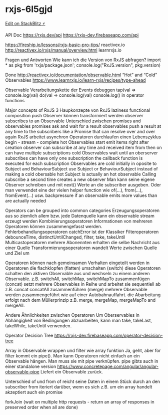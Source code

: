 # rxjs-6l5gjd

[Edit on StackBlitz ⚡️](https://stackblitz.com/edit/rxjs-6l5gjd)

API Doc
 https://rxjs.dev/api
 https://rxjs-dev.firebaseapp.com/api

https://fireship.io/lessons/rxjs-basic-pro-tips/
reactivex.io
 http://reactivex.io/rxjs/manual/overview.html
learnrxjs.io

Fragen und Antworten
 Wie kann ich die Version von RxJS abfragen?
  import * as pkg from 'rxjs/package.json';
  console.log("RxJS.version", pkg.version)
 
Done 
 http://reactivex.io/documentation/observable.html
  “Hot” and “Cold” Observables
 https://www.learnrxjs.io/learn-rxjs/recipes/type-ahead

Observable Verarbeitungskette der Events debuggen
 tap(val => console.log(val)
 do(val => console.log(val)
 console.log() in operator functions

Major concepts of RxJS
 3 Haupkonzepte von RxJS
  laziness
  functional composition
  push
 Observer können transformiert werden
 observer subscribes to an Observable
 Unterschied zwischen promises and observables
  promises ask and wait for a result
  observables push a result at any time to the subscribers
 like a Promise that can resolve over and over again
 RxJS arbeitet asynchron
 Operatoren durchlaufen einen Lebenszyklus
  begin - stream - complete
 hot Observables start emit items right after creation
  observer can subscribe at any time and received item from then on
  can have multiple subscriptions
 cold Observables wait until an oberserver subscribes
  can have only one subscription
  the callback function is executed for each subscription
  Observables are cold initially in oposite to Subject and BehaviourSubject
 use Subject or BehaviourSubject instead of making a cold obersable hot
  Subject is actually an hot observable
 Calling subscribe a second time creates a new observer
 Man kann seine eigene Observer schreiben und mit next() Werte an die subscriber ausgeben.
  Oder man verwendet eine der vielen helper function wie of(...), from(...), fromEvent(...) usw.
 backpressure
  if an observable emits more values than are actually needed
 
 Operators can be grouped into common categories
  Erzeugungsoperatoren
   aus so ziemlich allem bzw. jede Datenquelle kann ein observable stream erzeugt werden
  Kombinierungsoperatoren
   Informationen von mehreren Operatoren können zusammengefasst werden.
  Fehlerbehandlungsoperatoren
   catchError ist der Klassiker
  Filteroperatoren
   debounceTime, distinctUntilChanged, filter, take, takeUntil
  Multicastoperatoren
   mehrere Abonennten erhalten die selbe Nachricht aus einer Quelle
  Transformierungsoperatoren
   wandelt Werte zwischen Quelle und Ziel um

 Operatoren können nach gemeinsamen Verhalten eingeteilt werden in Operatoren die
  flachklopfen (flatten)
  umschalten (switch)
   diese Operatoren schalten den aktiven Observable aus und wechseln zu einem anderen Observable.
    z.B. switchAll, switchMap, switchMapTo
  zusammenfügen (concat)
   setzt mehrere Observables in Reihe und arbeitet sie sequentiell ab
   z.B. concat concatAll
  zusammenführen (merge)
   mehrere Observable werden zusammengeführt wie auf einer Autobahnauffahrt.
   die Abarbeitung erfolgt nach dem Müllerprinzip
   z.B. merge, mergeMap, mergeMapTo and mergeAll.

 Andere Ähnlichkeiten zwischen Operatoren
  Um Oberservables in Abhängigkeit von Bedingungen abzuarbeiten, kann man
   take, takeLast, takeWhile, takeUntil
  verwenden.

Operator Decision Tree
 https://rxjs-dev.firebaseapp.com/operator-decision-tree

Array in Observable wrappen und filter wie array funktion
 Ja, geht, aber for filter kommt ein pipe().
 Man kann Operatoren nicht einfach an ein Observable hängen. Man muss sie mit pipe verknüpfen.
 pipe gibts auch in einer standalone version
 https://www.concretepage.com/angular/angular-observable-pipe
 Liefert ein Observable zurück.

Unterschied of und from
 of reicht seine Daten in einem Stück durch an den subscriber
 from
  iteriert darüber, wenn es sich z.B. um ein array handelt
  akzeptiert auch ein promise

forkJoin (wait on multiple http requests - return an array of responses in preserved order when all are done)
